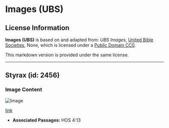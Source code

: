 # Images (UBS)

## License Information

**Images (UBS)** is based on and adapted from: _UBS Images_, [United Bible Societies](https://unitedbiblesocieties.org/), None, which is licensed under a [Public Domain CC0](https://creativecommons.org/public-domain/cc0/).

This markdown version is provided under the same license.



--------------------------------

## Styrax (id: 2456)

### Image Content

![Image](https://cdn.aquifer.bible/aquifer-content/resources/Media/WEB-0840_styrax.jpg)

[link](https://cdn.aquifer.bible/aquifer-content/resources/Media/WEB-0840_styrax.jpg)

* **Associated Passages:** HOS 4:13

